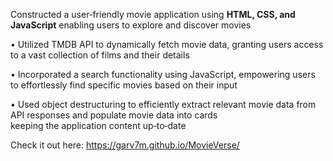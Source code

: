 Constructed a user‑friendly movie application using **HTML, CSS, and JavaScript** enabling users to explore and discover movies</br>

• Utilized TMDB API to dynamically fetch movie data, granting users access to a vast collection of films and their details</br>

• Incorporated a search functionality using JavaScript, empowering users to effortlessly find specific movies based on their input</br>

• Used object destructuring to efficiently extract relevant movie data from API responses and populate movie data into cards</br>
  keeping the application content up‑to‑date</br>

  Check it out here: https://garv7m.github.io/MovieVerse/
